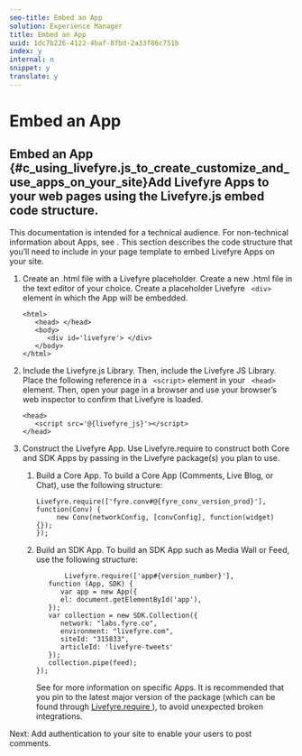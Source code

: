 ```yaml
---
seo-title: Embed an App
solution: Experience Manager
title: Embed an App
uuid: 1dc7b226-4122-4baf-8fbd-2a33f86c751b
index: y
internal: n
snippet: y
translate: y
---
```


# Embed an App

## Embed an App {#c_using_livefyre.js_to_create_customize_and_use_apps_on_your_site}Add Livefyre Apps to your web pages using the Livefyre.js embed code structure.
This documentation is intended for a technical audience. For non-technical information about Apps, see [](c_about_apps.md#c_about_apps). 
This section describes the code structure that you’ll need to include in your page template to embed Livefyre Apps on your site.

1. Create an .html file with a Livefyre placeholder.
   Create a new .html file in the text editor of your choice. Create a placeholder Livefyre ` <div>` element in which the App will be embedded. 

   ```
   <html> 
      <head> </head> 
      <body> 
         <div id='livefyre'> </div> 
      </body> 
   </html>
   ```

1. Include the Livefyre.js Library.
   Then, include the Livefyre JS Library. Place the following reference in a ` <script>` element in your ` <head>` element. Then, open your page in a browser and use your browser’s web inspector to confirm that Livefyre is loaded. 

   ```
   <head> 
      <script src='@{livefyre_js}'></script> 
   </head> 
   
   ```

1. Construct the Livefyre App.
   Use Livefyre.require to construct both Core and SDK Apps by passing in the Livefyre package(s) you plan to use.

    1. Build a Core App.
       To build a Core App (Comments, Live Blog, or Chat), use the following structure:
    
       ```
       Livefyre.require(['fyre.conv#@{fyre_conv_version_prod}'], function(Conv) { 
            new Conv(networkConfig, [convConfig], function(widget) {});  
       });  
       
       ```

    1. Build an SDK App.
       To build an SDK App such as Media Wall or Feed, use the following structure:
    
       ```
              Livefyre.require(['app#{version_number}'], 
          function (App, SDK) { 
             var app = new App({ 
             el: document.getElementById('app'), 
          }); 
          var collection = new SDK.Collection({ 
             network: "labs.fyre.co", 
             environment: "livefyre.com", 
             siteId: "315833", 
             articleId: 'livefyre-tweets' 
          }); 
          collection.pipe(feed); 
       }); 
       
       ```
       See [](c_about_apps.md#c_about_apps) for more information on specific Apps. It is recommended that you pin to the latest major version of the package (which can be found through [ Livefyre.require ](https://cdn.livefyre.com/packages.html)), to avoid unexpected broken integrations. 


Next: Add authentication to your site to enable your users to post comments.

